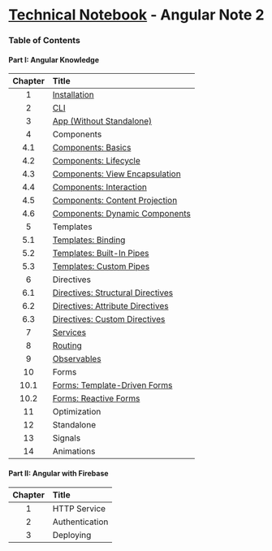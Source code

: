 # [Technical Notebook](../README.md) - Angular Note 2

### Table of Contents
#### Part I: Angular Knowledge
| Chapter | Title |
| :-: | :- |
| 1 | [Installation](./notes/Chapter_1.md) |
| 2 | [CLI](./notes/Chapter_2.md) |
| 3 | [App (Without Standalone)](./notes/Chapter_3.md) |
| 4 | Components |
| 4.1 | [Components: Basics](./notes/Chapter_4_1.md) |
| 4.2 | [Components: Lifecycle](./notes/Chapter_4_2.md) |
| 4.3 | [Components: View Encapsulation](./notes/Chapter_4_3.md) |
| 4.4 | [Components: Interaction](./notes/Chapter_4_4.md) |
| 4.5 | [Components: Content Projection](./notes/Chapter_4_5.md) |
| 4.6 | [Components: Dynamic Components](./notes/Chapter_4_6.md) |
| 5 | Templates |
| 5.1 | [Templates: Binding](./notes/Chapter_5_1.md) |
| 5.2 | [Templates: Built-In Pipes](./notes/Chapter_5_2.md) |
| 5.3 | [Templates: Custom Pipes](./notes/Chapter_5_3.md) |
| 6 | Directives |
| 6.1 | [Directives: Structural Directives](./notes/Chapter_6_1.md) |
| 6.2 | [Directives: Attribute Directives](./notes/Chapter_6_2.md) |
| 6.3 | [Directives: Custom Directives](./notes/Chapter_6_3.md) |
| 7 | [Services](./notes/Chapter_7.md) |
| 8 | [Routing](./notes/Chapter_8.md) |
| 9 | [Observables](./notes/Chapter_9.md) |
| 10 | Forms |
| 10.1 | [Forms: Template-Driven Forms](./notes/Chapter_10_1.md) |
| 10.2 | [Forms: Reactive Forms](./notes/Chapter_10_2.md) |
| 11 | Optimization |
| 12 | Standalone |
| 13 | Signals |
| 14 | Animations |

#### Part II: Angular with Firebase
| Chapter | Title |
| :-: | :- |
| 1 | HTTP Service |
| 2 | Authentication |
| 3 | Deploying |
